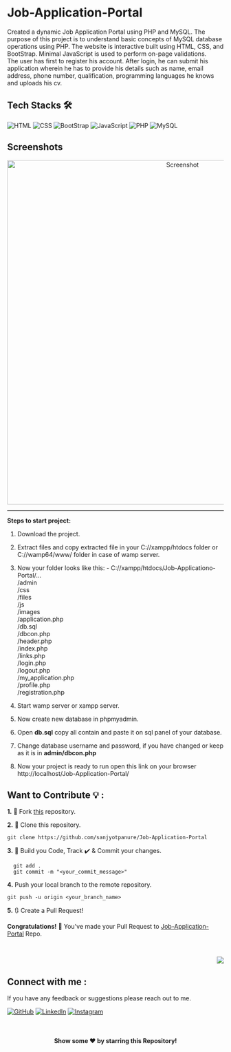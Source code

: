 <div id="top"></div>

# Job-Application-Portal
Created a dynamic Job Application Portal using PHP and MySQL. The purpose of this project is to understand basic concepts of MySQL database operations using PHP.
The website is interactive built using HTML, CSS, and BootStrap. Minimal JavaScript is used to perform on-page validations. <br>
The user has first to register his account. After login, he can submit his application wherein he has to provide his details such as name, email address, phone number, qualification, programming languages he knows and uploads his cv.


## Tech Stacks 🛠️
<p>
<img src="https://img.shields.io/badge/HTML5-E34F26?style=for-the-badge&logo=html5&logoColor=white" alt="HTML" />
<img src="https://img.shields.io/badge/CSS3-1572B6?style=for-the-badge&logo=css3&logoColor=white" alt="CSS" />
<img src="https://img.shields.io/badge/bootstrap-%23563D7C.svg?style=for-the-badge&logo=bootstrap&logoColor=white" alt="BootStrap" />
<img src="https://img.shields.io/badge/JavaScript-F7DF1E?style=for-the-badge&logo=javascript&logoColor=black" alt="JavaScript" />
<img src="https://img.shields.io/badge/php-darkviolet.svg?style=for-the-badge&logo=php&logoColor=white" alt="PHP" />
<img src="https://img.shields.io/badge/mysql-%23000f.svg?style=for-the-badge&logo=mysql&logoColor=white" alt="MySQL" />
</p>

## Screenshots
<div align="center">
    <img src="https://github.com/sanjyotpanure/" width=800 alt="Screenshot" />
</div>
<hr>

**Steps to start project:**

1. Download the project.
2. Extract files and copy extracted file in your C://xampp/htdocs folder or C://wamp64/www/ folder in case of wamp server.
3. Now your folder looks like this: - 
    C://xampp/htdocs/Job-Applicationo-Portal/...</br>
                                                              /admin</br>
                                                              /css</br>
                                                              /files</br>
                                                              /js</br>
                                                              /images</br>
                                                              /application.php</br>
                                                              /db.sql</br>
                                                              /dbcon.php</br>
                                                              /header.php</br>
                                                              /index.php</br>
                                                              /links.php</br>
                                                              /login.php</br>
                                                              /logout.php</br>
                                                              /my_application.php</br>
                                                              /profile.php</br>
                                                              /registration.php</br>
                                                             
4. Start wamp server or xampp server.
5. Now create new database in phpmyadmin.
6. Open **db.sql** copy all contain and paste it on sql panel of your database. </br>
7. Change database username and password, if you have changed or keep as it is in **admin/dbcon.php**
8. Now your project is ready to run
    open this link on your browser http://localhost/Job-Application-Portal/
    
## Want to Contribute 💡 :


**1.** 🍴 Fork [this](https://github.com/sanjyotpanure/Job-Application-Portal) repository.

**2.** 👯 Clone this repository.

```terminal
git clone https://github.com/sanjyotpanure/Job-Application-Portal
```

**3.** 🔨 Build you Code, Track ✔️ & Commit your changes.

```terminal
  git add .
  git commit -m "<your_commit_message>"
```

**4.** Push your local branch to the remote repository.

```terminal
git push -u origin <your_branch_name>
```

**5.** 🔃 Create a Pull Request! 

**Congratulations!** 🥳 You've made your Pull Request to [Job-Application-Portal](https://github.com/sanjyotpanure/Job-Application-Portal) Repo.

<br>

<p align="right"><a href="#top"><img src="https://img.shields.io/badge/-Back%20to%20Top-darkblue?style=for-the-badge" /></a></p>

<div id="Feedback"></div>

## Connect with me :

If you have any feedback or suggestions please reach out to me. 

[![GitHub](https://img.shields.io/badge/github-%23121011.svg?style=for-the-badge&logo=github&logoColor=white)](https://github.com/sanjyotpanure)
[![LinkedIn](https://img.shields.io/badge/linkedin-%230077B5.svg?style=for-the-badge&logo=linkedin&logoColor=white)](https://www.linkedin.com/in/sanjyot-panure/)
[![Instagram](https://img.shields.io/badge/instagram-%23E4405F.svg?style=for-the-badge&logo=Instagram&logoColor=white)](https://www.instagram.com/sanjyot.panure/)


<!-- ------------------------------------------------------------------------------------------------------------------------------------------------------->

<br>


<div align="center">

#### Show some ❤️ by starring this Repository!

</div>

